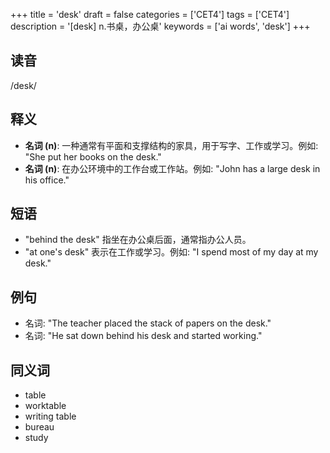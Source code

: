 +++
title = 'desk'
draft = false
categories = ['CET4']
tags = ['CET4']
description = '[desk] n.书桌，办公桌'
keywords = ['ai words', 'desk']
+++

## 读音
/desk/

## 释义
- **名词 (n)**: 一种通常有平面和支撑结构的家具，用于写字、工作或学习。例如: "She put her books on the desk."
- **名词 (n)**: 在办公环境中的工作台或工作站。例如: "John has a large desk in his office."

## 短语
- "behind the desk" 指坐在办公桌后面，通常指办公人员。
- "at one's desk" 表示在工作或学习。例如: "I spend most of my day at my desk."

## 例句
- 名词: "The teacher placed the stack of papers on the desk."
- 名词: "He sat down behind his desk and started working."

## 同义词
- table
- worktable
- writing table
- bureau
- study
